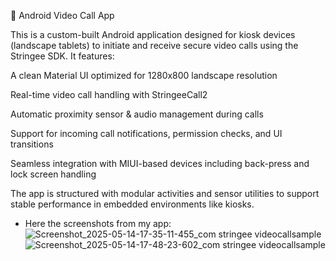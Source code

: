 📱 Android Video Call App

This is a custom-built Android application designed for kiosk devices (landscape tablets) to initiate and receive secure video calls using the Stringee SDK. It features:

A clean Material UI optimized for 1280x800 landscape resolution

Real-time video call handling with StringeeCall2

Automatic proximity sensor & audio management during calls

Support for incoming call notifications, permission checks, and UI transitions

Seamless integration with MIUI-based devices including back-press and lock screen handling

The app is structured with modular activities and sensor utilities to support stable performance in embedded environments like kiosks.
- Here the screenshots from my app:
![Screenshot_2025-05-14-17-35-11-455_com stringee videocallsample](https://github.com/user-attachments/assets/281460e8-73c4-4a84-8568-9c3ee852b487)
![Screenshot_2025-05-14-17-48-23-602_com stringee videocallsample](https://github.com/user-attachments/assets/bddbdfb0-b47d-47b0-8882-c01639e00b49)
